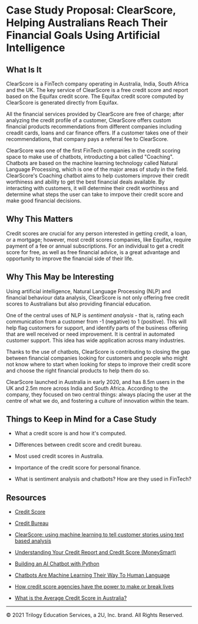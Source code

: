 # Case Study Proposal: ClearScore, Helping Australians Reach Their Financial Goals Using Artificial Intelligence

## What Is It

ClearScore is a FinTech company operating in Australia, India, South Africa and the UK. The key service of ClearScore is a free credit score and report based on the Equifax credit score. The Equifax credit score computed by ClearScore is generated directly from Equifax.

All the financial services provided by ClearScore are free of charge; after analyzing the credit profile of a customer, ClearScore offers custom financial products recommendations from  different companies including creadit cards, loans and car finance offers. If a customer takes one of their recommendations, that company pays a referral fee to ClearScore.

ClearScore was one of the first FinTech companies in the credit scoring space to make use of chatbots, introducting a bot called "Coaching". Chatbots are based on the machine learning technology called Natural Language Processing, which is one of the major areas of study in the field. ClearScore's Coaching chatbot aims to help customers improve their credit worthiness and ability to get the best financial deals available. By interacting with customers, it will determine their credit worthiness and determine what steps the user can take to imrpove their credit score and make good financial decisions.

## Why This Matters

Credit scores are crucial for any person interested in getting credit, a loan, or a mortgage; however, most credit scores companies, like Equifax, require payment of a fee or annual subscriptions. For an individual to get a credit score for free, as well as free financial advice, is a great advantage and opportunity to improve the financial side of their life.

## Why This May be Interesting

Using artificial intelligence, Natural Language Processing (NLP) and financial behaviour data analysis, ClearScore is not only offering free credit scores to Australians but also providing financial education.

One of the central uses of NLP is *sentiment analysis* - that is, rating each communication from a customer from -1 (negative) to 1 (positive). This will help flag customers for support, and identify parts of the business offering that are well received or need improvement. It is central in automated customer support. This idea has wide application across many industries.

Thanks to the use of chatbots, ClearScore is contributing to closing the gap between financial companies looking for customers and people who might not know where to start when looking for steps to improve their credit score and choose the right financial products to help them do so.

ClearScore launched in Australia in early 2020, and has 8.5m users in the UK and 2.5m more across India and South Africa. According to the company, they focused on two central things: always placing the user at the centre of what we do, and fostering a culture of innovation within the team.

## Things to Keep in Mind for a Case Study

* What a credit score is and how it's computed.

* Differences between credit score and credit bureau.

* Most used credit scores in Australia.

* Importance of the credit score for personal finance.

* What is sentiment analysis and chatbots? How are they used in FinTech?

## Resources

* [Credit Score](https://en.wikipedia.org/wiki/Credit_score)

* [Credit Bureau](https://en.wikipedia.org/wiki/Credit_bureau)

* [ClearScore: using machine learning to tell customer stories using text based analysis](https://www.datasciencefestival.com/video/sophie-shawdon-talk-data-to-me-using-machine-learning-to-tell-customer-stories/)

* [Understanding Your Credit Report and Credit Score (MoneySmart)](https://moneysmart.gov.au/managing-debt/credit-scores-and-credit-reports)

* [Building an AI Chatbot with Python](https://thecleverprogrammer.com/2020/07/17/ai-chatbot-with-python/)

* [Chatbots Are Machine Learning Their Way To Human Language](https://www.forbes.com/sites/adrianbridgwater/2020/08/20/chatbots-are-machine-learning-their-way-to-human-language/#5e6eb0302ed4)

* [How credit score agencies have the power to make or break lives](https://www.theguardian.com/money/2017/jul/17/credit-score-angencies-break-lives-lenders-no-mortgage)

* [What is the Average Credit Score in Australia?](https://www.creditsimple.com.au/content/good-credit-score-australia/)

---
© 2021 Trilogy Education Services, a 2U, Inc. brand. All Rights Reserved.
